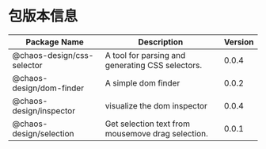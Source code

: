 # 包版本信息

| Package Name | Description | Version    |
|--------------|------------|------------|
| @chaos-design/css-selector | A tool for parsing and generating CSS selectors. | 0.0.4 |
| @chaos-design/dom-finder | A simple dom finder | 0.0.2 |
| @chaos-design/inspector | visualize the dom inspector | 0.0.4 |
| @chaos-design/selection | Get selection text from mousemove drag selection. | 0.0.1 |
